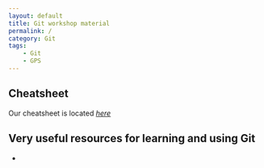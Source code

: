 ```yaml
---
layout: default
title: Git workshop material
permalink: /
category: Git
tags:
    - Git
    - GPS
---
```


## Cheatsheet ##

Our cheatsheet is located [*here*](./cheatsheet/index.html)

## Very useful resources for learning and using Git ##

* 

